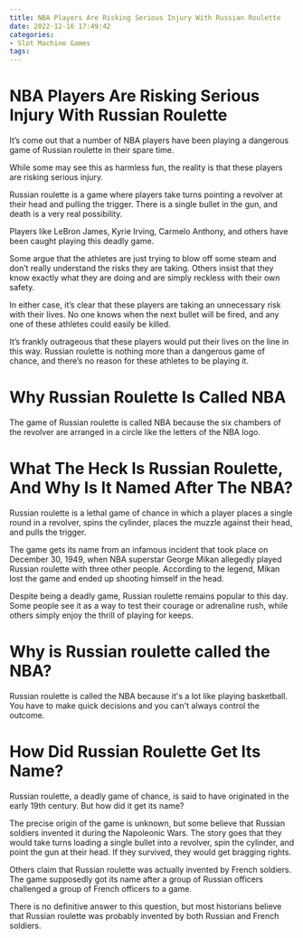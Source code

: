 ```yaml
---
title: NBA Players Are Risking Serious Injury With Russian Roulette
date: 2022-12-16 17:49:42
categories:
- Slot Machine Games
tags:
---
```



#  NBA Players Are Risking Serious Injury With Russian Roulette

It’s come out that a number of NBA players have been playing a dangerous game of Russian roulette in their spare time.

While some may see this as harmless fun, the reality is that these players are risking serious injury.

Russian roulette is a game where players take turns pointing a revolver at their head and pulling the trigger. There is a single bullet in the gun, and death is a very real possibility.

Players like LeBron James, Kyrie Irving, Carmelo Anthony, and others have been caught playing this deadly game.

Some argue that the athletes are just trying to blow off some steam and don’t really understand the risks they are taking. Others insist that they know exactly what they are doing and are simply reckless with their own safety.

In either case, it’s clear that these players are taking an unnecessary risk with their lives. No one knows when the next bullet will be fired, and any one of these athletes could easily be killed.

It’s frankly outrageous that these players would put their lives on the line in this way. Russian roulette is nothing more than a dangerous game of chance, and there’s no reason for these athletes to be playing it.

#  Why Russian Roulette Is Called NBA

The game of Russian roulette is called NBA because the six chambers of the revolver are arranged in a circle like the letters of the NBA logo.

#  What The Heck Is Russian Roulette, And Why Is It Named After The NBA?

Russian roulette is a lethal game of chance in which a player places a single round in a revolver, spins the cylinder, places the muzzle against their head, and pulls the trigger.

The game gets its name from an infamous incident that took place on December 30, 1949, when NBA superstar George Mikan allegedly played Russian roulette with three other people. According to the legend, Mikan lost the game and ended up shooting himself in the head.

Despite being a deadly game, Russian roulette remains popular to this day. Some people see it as a way to test their courage or adrenaline rush, while others simply enjoy the thrill of playing for keeps.

# Why is Russian roulette called the NBA?

Russian roulette is called the NBA because it's a lot like playing basketball. You have to make quick decisions and you can't always control the outcome.

#  How Did Russian Roulette Get Its Name?

Russian roulette, a deadly game of chance, is said to have originated in the early 19th century. But how did it get its name?

The precise origin of the game is unknown, but some believe that Russian soldiers invented it during the Napoleonic Wars. The story goes that they would take turns loading a single bullet into a revolver, spin the cylinder, and point the gun at their head. If they survived, they would get bragging rights.

Others claim that Russian roulette was actually invented by French soldiers. The game supposedly got its name after a group of Russian officers challenged a group of French officers to a game.

There is no definitive answer to this question, but most historians believe that Russian roulette was probably invented by both Russian and French soldiers.